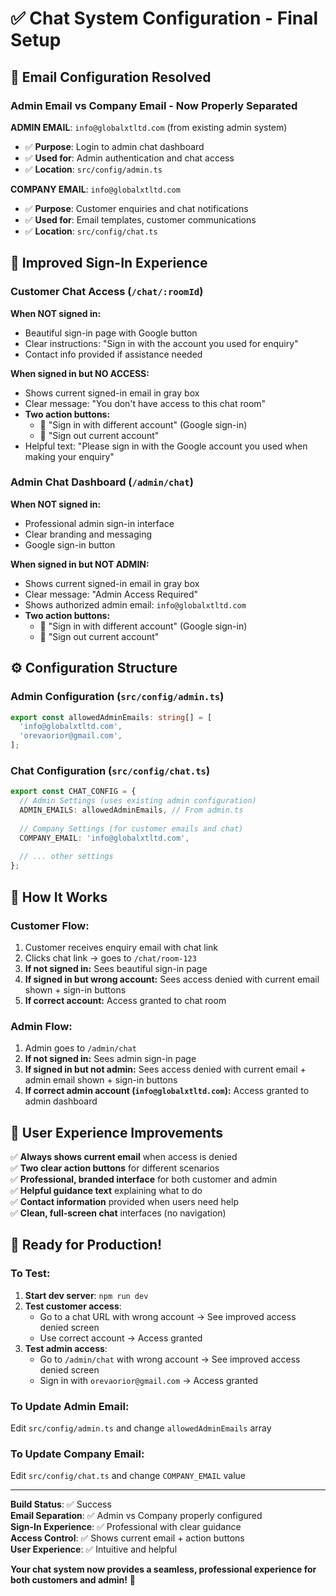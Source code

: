 # ✅ Chat System Configuration - Final Setup

## 🎯 **Email Configuration Resolved**

### **Admin Email vs Company Email - Now Properly Separated**

**ADMIN EMAIL**: `info@globalxtltd.com` (from existing admin system)
- ✅ **Purpose**: Login to admin chat dashboard 
- ✅ **Used for**: Admin authentication and chat access
- ✅ **Location**: `src/config/admin.ts`

**COMPANY EMAIL**: `info@globalxtltd.com` 
- ✅ **Purpose**: Customer enquiries and chat notifications
- ✅ **Used for**: Email templates, customer communications
- ✅ **Location**: `src/config/chat.ts`

## 🚀 **Improved Sign-In Experience**

### **Customer Chat Access** (`/chat/:roomId`)

**When NOT signed in:**
- Beautiful sign-in page with Google button
- Clear instructions: "Sign in with the account you used for enquiry"
- Contact info provided if assistance needed

**When signed in but NO ACCESS:**
- Shows current signed-in email in gray box
- Clear message: "You don't have access to this chat room"
- **Two action buttons:**
  - 🔄 "Sign in with different account" (Google sign-in)
  - 🚪 "Sign out current account" 
- Helpful text: "Please sign in with the Google account you used when making your enquiry"

### **Admin Chat Dashboard** (`/admin/chat`)

**When NOT signed in:**
- Professional admin sign-in interface
- Clear branding and messaging
- Google sign-in button

**When signed in but NOT ADMIN:**
- Shows current signed-in email in gray box
- Clear message: "Admin Access Required"
- Shows authorized admin email: `info@globalxtltd.com`
- **Two action buttons:**
  - 🔄 "Sign in with different account" (Google sign-in)
  - 🚪 "Sign out current account"

## ⚙️ **Configuration Structure**

### **Admin Configuration** (`src/config/admin.ts`)
```typescript
export const allowedAdminEmails: string[] = [
  'info@globalxtltd.com',
  'orevaorior@gmail.com',
];
```

### **Chat Configuration** (`src/config/chat.ts`)
```typescript
export const CHAT_CONFIG = {
  // Admin Settings (uses existing admin configuration)
  ADMIN_EMAILS: allowedAdminEmails, // From admin.ts
  
  // Company Settings (for customer emails and chat)
  COMPANY_EMAIL: 'info@globalxtltd.com',
  
  // ... other settings
};
```

## 🔧 **How It Works**

### **Customer Flow:**
1. Customer receives enquiry email with chat link
2. Clicks chat link → goes to `/chat/room-123`
3. **If not signed in:** Sees beautiful sign-in page
4. **If signed in but wrong account:** Sees access denied with current email shown + sign-in buttons
5. **If correct account:** Access granted to chat room

### **Admin Flow:**
1. Admin goes to `/admin/chat`
2. **If not signed in:** Sees admin sign-in page
3. **If signed in but not admin:** Sees access denied with current email + admin email shown + sign-in buttons  
4. **If correct admin account (`info@globalxtltd.com`):** Access granted to admin dashboard

## 📱 **User Experience Improvements**

✅ **Always shows current email** when access is denied  
✅ **Two clear action buttons** for different scenarios  
✅ **Professional, branded interface** for both customer and admin  
✅ **Helpful guidance text** explaining what to do  
✅ **Contact information** provided when users need help  
✅ **Clean, full-screen chat** interfaces (no navigation)  

## 🎉 **Ready for Production!**

### **To Test:**
1. **Start dev server**: `npm run dev`
2. **Test customer access**: 
   - Go to a chat URL with wrong account → See improved access denied screen
   - Use correct account → Access granted
3. **Test admin access**:
   - Go to `/admin/chat` with wrong account → See improved access denied screen  
   - Sign in with `orevaorior@gmail.com` → Access granted

### **To Update Admin Email:**
Edit `src/config/admin.ts` and change `allowedAdminEmails` array

### **To Update Company Email:**
Edit `src/config/chat.ts` and change `COMPANY_EMAIL` value

---

**Build Status**: ✅ Success  
**Email Separation**: ✅ Admin vs Company properly configured  
**Sign-In Experience**: ✅ Professional with clear guidance  
**Access Control**: ✅ Shows current email + action buttons  
**User Experience**: ✅ Intuitive and helpful  

**Your chat system now provides a seamless, professional experience for both customers and admin!** 🚀
